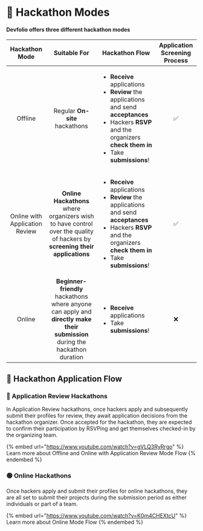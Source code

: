 # 📃 Hackathon Modes

#### Devfolio offers three different hackathon modes&#x20;

|         Hackathon Mode         |                                                         Suitable For                                                         | Hackathon Flow                                                                                                                                                                                                                                                                                            | Application Screening Process |
| :----------------------------: | :--------------------------------------------------------------------------------------------------------------------------: | --------------------------------------------------------------------------------------------------------------------------------------------------------------------------------------------------------------------------------------------------------------------------------------------------------- | :---------------------------: |
|             Offline            |                                                Regular **On-site** hackathons                                                | <p></p><ul><li><strong>Receive</strong> applications</li><li><strong>Review</strong> the applications and send <strong>acceptances</strong></li><li>Hackers <strong>RSVP</strong> and the organizers <strong>check them in</strong></li><li>Take <strong>submissions</strong>!</li></ul>                  |               ✅               |
| Online with Application Review |  **Online Hackathons** where organizers wish to have control over the quality of hackers by **screening their applications** | <p><strong></strong></p><ul><li><strong>Receive</strong> applications</li><li><strong>Review</strong> the applications and send <strong>acceptances</strong></li><li>Hackers <strong>RSVP</strong> and the organizers <strong>check them in</strong></li><li>Take <strong>submissions</strong>!</li></ul> |               ✅               |
|             Online             | **Beginner-friendly** hackathons where anyone can apply and **directly make their submission** during the hackathon duration | <ul><li><strong>Receive</strong> applications</li><li>Take <strong>submissions</strong>!</li></ul>                                                                                                                                                                                                        |               ❌               |

## 🎥 Hackathon Application Flow

### 📜 Application Review Hackathons

In Application Review hackathons, once hackers apply and subsequently submit their profiles for review, they await application decisions from the hackathon organizer. Once accepted for the hackathon, they are expected to confirm their participation by RSVPing and get themselves checked-in by the organizing team.

{% embed url="https://www.youtube.com/watch?v=gVLQ3RyRrgo" %}
Learn more about Offline and Online with Application Review Mode Flow
{% endembed %}



### 🟢 Online Hackathons

Once hackers apply and submit their profiles for online hackathons, they are all set to submit their projects during the submission period as either individuals or part of a team.

{% embed url="https://www.youtube.com/watch?v=K0m4CHEXtcU" %}
Learn more about Online Mode Flow
{% endembed %}

